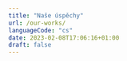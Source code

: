 ```yaml
---
title: "Naše úspěchy"
url: /our-works/
languageCode: "cs"
date: 2023-02-08T17:06:16+01:00
draft: false
---
```


